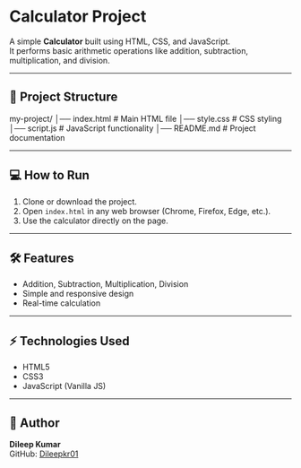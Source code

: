 # Calculator Project

A simple **Calculator** built using HTML, CSS, and JavaScript.  
It performs basic arithmetic operations like addition, subtraction, multiplication, and division.

---

## 📁 Project Structure

my-project/
│── index.html # Main HTML file
│── style.css # CSS styling
│── script.js # JavaScript functionality
│── README.md # Project documentation


---

## 💻 How to Run

1. Clone or download the project.
2. Open `index.html` in any web browser (Chrome, Firefox, Edge, etc.).
3. Use the calculator directly on the page.

---

## 🛠 Features

- Addition, Subtraction, Multiplication, Division
- Simple and responsive design
- Real-time calculation

---

## ⚡ Technologies Used

- HTML5
- CSS3
- JavaScript (Vanilla JS)

---

## 📌 Author

**Dileep Kumar**  
GitHub: [Dileepkr01](https://github.com/Dileepkr01)



